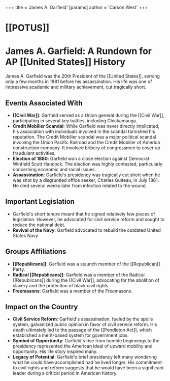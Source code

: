 +++
 title = 'James A. Garfield'
[params]
	author = 'Carson West'
+++
# [[POTUS]]
# James A. Garfield: A Rundown for AP [[United States]] History

James A. Garfield was the 20th President of the [[United States]], serving only a few months in 1881 before his assassination. His life was one of impressive academic and military achievement, cut tragically short.

## Events Associated With

*   **[[Civil War]]**: Garfield served as a Union general during the [[Civil War]], participating in several key battles, including Chickamauga.
*   **Credit Mobilier Scandal**: While Garfield was never directly implicated, his association with individuals involved in the scandal tarnished his reputation. The Credit Mobilier scandal was a major political scandal involving the Union Pacific Railroad and the Credit Mobilier of America construction company. It involved bribery of congressmen to cover up fraudulent activities.
*   **Election of 1880**: Garfield won a close election against Democrat Winfield Scott Hancock. The election was highly contested, particularly concerning economic and racial issues.
*   **Assassination**: Garfield's presidency was tragically cut short when he was shot by a disgruntled office seeker, Charles Guiteau, in July 1881. He died several weeks later from infection related to the wound.

## Important Legislation

*   Garfield's short tenure meant that he signed relatively few pieces of legislation. However, he advocated for civil service reform and sought to reduce the national debt.
*   **Revival of the Navy**: Garfield advocated to rebuild the outdated United States Navy

## Groups Affiliations

*   **[[Republicans]]**: Garfield was a staunch member of the [[Republican]] Party.
*   **Radical [[Republicans]]**: Garfield was a member of the Radical [[Republicans]] during the [[Civil War]], advocating for the abolition of slavery and the protection of black civil rights.
*   **Freemasons**: Garfield was a member of the Freemasons.

## Impact on the Country

*   **Civil Service Reform**: Garfield's assassination, fueled by the spoils system, galvanized public opinion in favor of civil service reform. His death ultimately led to the passage of the [[Pendleton Act]], which established a merit-based system for government jobs.
*   **Symbol of Opportunity**: Garfield's rise from humble beginnings to the presidency represented the American ideal of upward mobility and opportunity. His life story inspired many.
*   **Legacy of Potential**: Garfield's brief presidency left many wondering what he could have accomplished had he lived longer. His commitment to civil rights and reform suggests that he would have been a significant leader during a critical period in American history.
